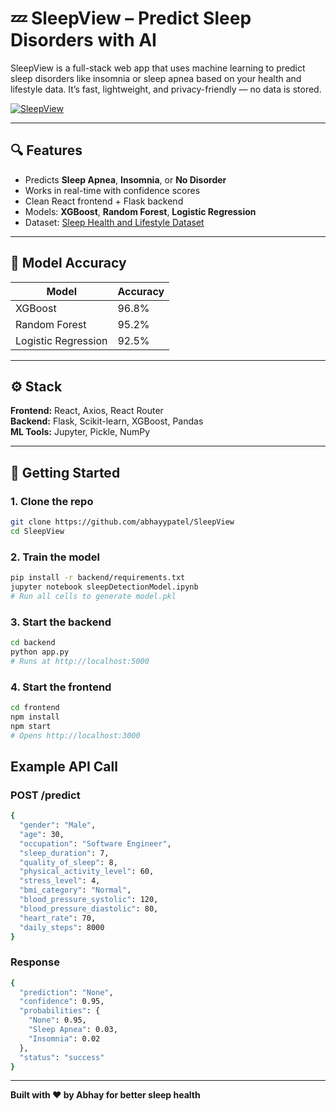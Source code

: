# 💤 SleepView – Predict Sleep Disorders with AI

SleepView is a full-stack web app that uses machine learning to predict sleep disorders like insomnia or sleep apnea based on your health and lifestyle data. It’s fast, lightweight, and privacy-friendly — no data is stored.

[![SleepView](https://img.shields.io/badge/SleepView-AI%20Sleep%20Prediction-6366f1?style=for-the-badge)](https://github.com/abhayypatel/SleepView)

---

## 🔍 Features

- Predicts **Sleep Apnea**, **Insomnia**, or **No Disorder**
- Works in real-time with confidence scores
- Clean React frontend + Flask backend
- Models: **XGBoost**, **Random Forest**, **Logistic Regression**
- Dataset: [Sleep Health and Lifestyle Dataset](https://www.kaggle.com/datasets/uom190346a/sleep-health-and-lifestyle-dataset)

---

## 🧠 Model Accuracy

| Model               | Accuracy |
|--------------------|----------|
| XGBoost            | 96.8%    |
| Random Forest      | 95.2%    |
| Logistic Regression| 92.5%    |

---

## ⚙️ Stack

**Frontend:** React, Axios, React Router  
**Backend:** Flask, Scikit-learn, XGBoost, Pandas  
**ML Tools:** Jupyter, Pickle, NumPy

---

## 🚀 Getting Started

### 1. Clone the repo

```bash
git clone https://github.com/abhayypatel/SleepView
cd SleepView
```

### 2. Train the model

```bash
pip install -r backend/requirements.txt
jupyter notebook sleepDetectionModel.ipynb
# Run all cells to generate model.pkl
```

### 3. Start the backend

```bash
cd backend
python app.py
# Runs at http://localhost:5000
```

### 4. Start the frontend

```bash
cd frontend
npm install
npm start
# Opens http://localhost:3000
```

## Example API Call

### POST /predict
```bash
{
  "gender": "Male",
  "age": 30,
  "occupation": "Software Engineer",
  "sleep_duration": 7,
  "quality_of_sleep": 8,
  "physical_activity_level": 60,
  "stress_level": 4,
  "bmi_category": "Normal",
  "blood_pressure_systolic": 120,
  "blood_pressure_diastolic": 80,
  "heart_rate": 70,
  "daily_steps": 8000
}
```

### Response
```bash
{
  "prediction": "None",
  "confidence": 0.95,
  "probabilities": {
    "None": 0.95,
    "Sleep Apnea": 0.03,
    "Insomnia": 0.02
  },
  "status": "success"
}
```
---

**Built with ❤️ by Abhay for better sleep health** 
